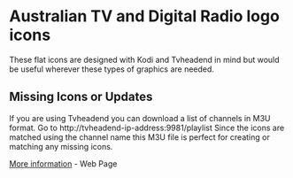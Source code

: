 # Australian TV and Digital Radio logo icons

These flat icons are designed with Kodi and Tvheadend in mind but would be useful wherever these types of graphics are needed.

## Missing Icons or Updates

If you are using Tvheadend you can download a list of channels in M3U format. Go to http://tvheadend-ip-address:9981/playlist Since the icons are matched using the channel name this M3U file is perfect for creating or matching any missing icons.

[More information](https://pureservices.com.au/our-work/australian-tv-logos-icons-tvheadend-kodi/) - Web Page
